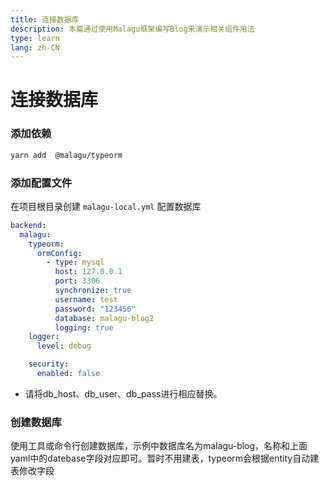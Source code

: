```yaml
---
title: 连接数据库
description: 本篇通过使用Malagu框架编写Blog来演示相关组件用法
type: learn
lang: zh-CN
---
```

# 连接数据库

### 添加依赖

```bash
yarn add  @malagu/typeorm
```

### 添加配置文件

在项目根目录创建 `malagu-local.yml` 配置数据库

```yaml
backend: 
  malagu:
    typeorm:
      ormConfig:
        - type: mysql
          host: 127.0.0.1
          port: 3306
          synchronize: true
          username: test
          password: "123456"
          database: malagu-blog2
          logging: true
    logger:
      level: debug

    security:
      enabled: false

```
* 请将db_host、db_user、db_pass进行相应替换。

### 创建数据库

使用工具或命令行创建数据库，示例中数据库名为malagu-blog，名称和上面yaml中的datebase字段对应即可。暂时不用建表，typeorm会根据entity自动建表修改字段
